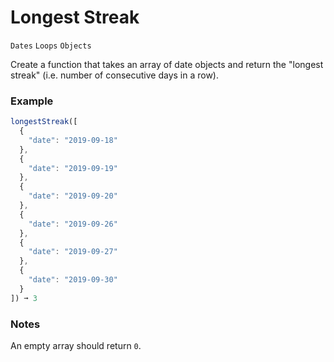 # Longest Streak

`Dates` `Loops` `Objects`

Create a function that takes an array of date objects and return the "longest streak" (i.e. number of consecutive days in a row).

### Example

```js
longestStreak([
  {
    "date": "2019-09-18"
  },
  {
    "date": "2019-09-19"
  },
  {
    "date": "2019-09-20"
  },
  {
    "date": "2019-09-26"
  },
  {
    "date": "2019-09-27"
  },
  {
    "date": "2019-09-30"
  }
]) ➞ 3
```

### Notes

An empty array should return `0`.

